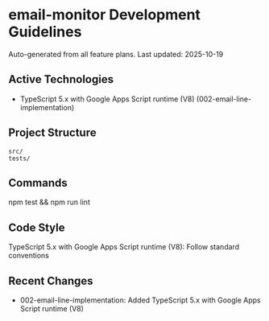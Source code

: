 # email-monitor Development Guidelines

Auto-generated from all feature plans. Last updated: 2025-10-19

## Active Technologies
- TypeScript 5.x with Google Apps Script runtime (V8) (002-email-line-implementation)

## Project Structure
```
src/
tests/
```

## Commands
npm test && npm run lint

## Code Style
TypeScript 5.x with Google Apps Script runtime (V8): Follow standard conventions

## Recent Changes
- 002-email-line-implementation: Added TypeScript 5.x with Google Apps Script runtime (V8)

<!-- MANUAL ADDITIONS START -->
<!-- MANUAL ADDITIONS END -->
